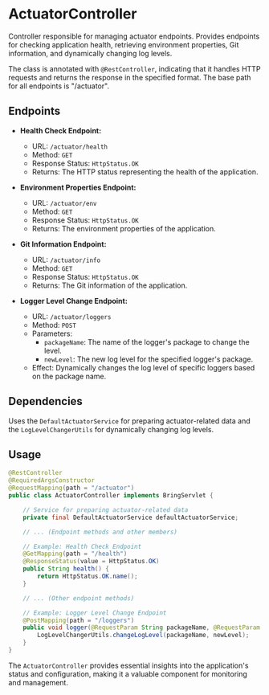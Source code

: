 # ActuatorController

Controller responsible for managing actuator endpoints. Provides endpoints for checking application health, retrieving environment properties, Git information, and dynamically changing log levels.

The class is annotated with `@RestController`, indicating that it handles HTTP requests and returns the response in the specified format. The base path for all endpoints is "/actuator".

## Endpoints

- **Health Check Endpoint:**
    - URL: `/actuator/health`
    - Method: `GET`
    - Response Status: `HttpStatus.OK`
    - Returns: The HTTP status representing the health of the application.

- **Environment Properties Endpoint:**
    - URL: `/actuator/env`
    - Method: `GET`
    - Response Status: `HttpStatus.OK`
    - Returns: The environment properties of the application.

- **Git Information Endpoint:**
    - URL: `/actuator/info`
    - Method: `GET`
    - Response Status: `HttpStatus.OK`
    - Returns: The Git information of the application.

- **Logger Level Change Endpoint:**
    - URL: `/actuator/loggers`
    - Method: `POST`
    - Parameters:
        - `packageName`: The name of the logger's package to change the level.
        - `newLevel`: The new log level for the specified logger's package.
    - Effect: Dynamically changes the log level of specific loggers based on the package name.

## Dependencies

Uses the `DefaultActuatorService` for preparing actuator-related data and the `LogLevelChangerUtils` for dynamically changing log levels.

## Usage

```java
@RestController
@RequiredArgsConstructor
@RequestMapping(path = "/actuator")
public class ActuatorController implements BringServlet {

    // Service for preparing actuator-related data
    private final DefaultActuatorService defaultActuatorService;

    // ... (Endpoint methods and other members)

    // Example: Health Check Endpoint
    @GetMapping(path = "/health")
    @ResponseStatus(value = HttpStatus.OK)
    public String health() {
        return HttpStatus.OK.name();
    }

    // ... (Other endpoint methods)

    // Example: Logger Level Change Endpoint
    @PostMapping(path = "/loggers")
    public void logger(@RequestParam String packageName, @RequestParam String newLevel) {
        LogLevelChangerUtils.changeLogLevel(packageName, newLevel);
    }
}
```


The `ActuatorController` provides essential insights into the application's status and configuration, making it a valuable component for monitoring and management.
